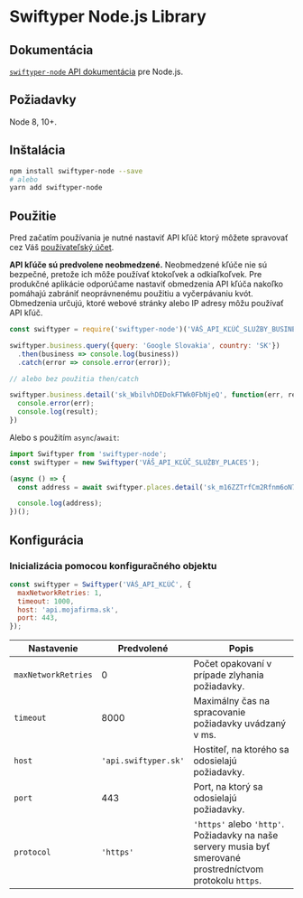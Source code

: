 # Swiftyper Node.js Library

## Dokumentácia

[`swiftyper-node` API dokumentácia](https://developers.swiftyper.sk/docs/api/node) pre Node.js.

## Požiadavky

Node 8, 10+.

## Inštalácia

```sh
npm install swiftyper-node --save
# alebo
yarn add swiftyper-node
```

## Použitie

Pred začatím používania je nutné nastaviť API kľúč ktorý môžete spravovať cez Váš [používateľský účet](https://manage.swiftyper.sk/dashboard).

**API kľúče sú predvolene neobmedzené.** Neobmedzené kľúče nie sú bezpečné, pretože ich môže používať ktokoľvek a odkiaľkoľvek. Pre produkčné aplikácie odporúčame nastaviť obmedzenia API kľúča nakoľko pomáhajú zabrániť neoprávnenému použitiu a vyčerpávaniu kvót. Obmedzenia určujú, ktoré webové stránky alebo IP adresy môžu používať API kľúč.
```js
const swiftyper = require('swiftyper-node')('VÁŠ_API_KĽÚČ_SLUŽBY_BUSINESS');

swiftyper.business.query({query: 'Google Slovakia', country: 'SK'})
  .then(business => console.log(business))
  .catch(error => console.error(error));

// alebo bez použitia then/catch

swiftyper.business.detail('sk_WbilvhDEDokFTWk0FbNjeQ', function(err, result) {
  console.error(err);
  console.log(result);
})
```

Alebo s použitím `async`/`await`:

```js
import Swiftyper from 'swiftyper-node';
const swiftyper = new Swiftyper('VÁŠ_API_KĽÚČ_SLUŽBY_PLACES');

(async () => {
  const address = await swiftyper.places.detail('sk_m16ZZTrfCm2Rfnm6oN7oeA');

  console.log(address);
})();
```

## Konfigurácia

### Inicializácia pomocou konfiguračného objektu

```js
const swiftyper = Swiftyper('VÁŠ_API_KĽÚČ', {
  maxNetworkRetries: 1,
  timeout: 1000,
  host: 'api.mojafirma.sk',
  port: 443,
});
```

| Nastavenie          | Predvolené           | Popis                                                                                                       |
| ------------------- | -------------------- | ----------------------------------------------------------------------------------------------------------- |
| `maxNetworkRetries` | 0                    | Počet opakovaní v prípade zlyhania požiadavky.                                                              |
| `timeout`           | 8000                 | Maximálny čas na spracovanie požiadavky uvádzaný v ms.                                                      |
| `host`              | `'api.swiftyper.sk'` | Hostiteľ, na ktorého sa odosielajú požiadavky.                                                              |
| `port`              | 443                  | Port, na ktorý sa odosielajú požiadavky.                                                                    |
| `protocol`          | `'https'`            | `'https'` alebo `'http'`. Požiadavky na naše servery musia byť smerované prostredníctvom protokolu `https`. |


